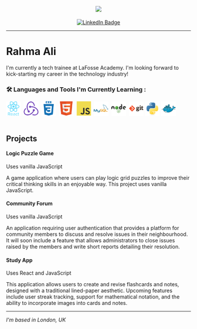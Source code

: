 <div id="header" align="center">
  <img src="https://media.giphy.com/media/v1.Y2lkPTc5MGI3NjExZ21xYWw1ZHJ4bGs0d25mMzR5N3Y2enJsMjk4dnY4ZWkxMm1xMWpzcCZlcD12MV9pbnRlcm5hbF9naWZfYnlfaWQmY3Q9Zw/RvnTYlyksGLdjNR1KA/giphy.gif" width="100"/>
</div>

<br>

<div id="badges" fontSize="6px" align="center">
  <a href="https://www.linkedin.com/in/rahma-ali8">
    <img src="https://img.shields.io/badge/LinkedIn-blue?style=for-the-badge&logo=linkedin&logoColor=white" alt="LinkedIn Badge"/>
  </a>
</div>

***

# Rahma Ali

I'm currently a tech trainee at LaFosse Academy. I'm looking forward to kick-starting my career in the technology industry!

### :hammer_and_wrench: Languages and Tools I'm Currently Learning :

<div>
  <img src="https://github.com/devicons/devicon/blob/master/icons/react/react-original-wordmark.svg" title="React" alt="React" width="40" height="40"/>&nbsp;
  <img src="https://github.com/devicons/devicon/blob/master/icons/redux/redux-original.svg" title="Redux" alt="Redux " width="40" height="40"/>&nbsp;
  <img src="https://github.com/devicons/devicon/blob/master/icons/css3/css3-plain-wordmark.svg"  title="CSS3" alt="CSS" width="40" height="40"/>&nbsp;
  <img src="https://github.com/devicons/devicon/blob/master/icons/html5/html5-original.svg" title="HTML5" alt="HTML" width="40" height="40"/>&nbsp;
  <img src="https://github.com/devicons/devicon/blob/master/icons/javascript/javascript-original.svg" title="JavaScript" alt="JavaScript" width="40" height="40"/>&nbsp;
  <img src="https://github.com/devicons/devicon/blob/master/icons/mysql/mysql-original-wordmark.svg" title="MySQL"  alt="MySQL" width="40" height="40"/>&nbsp;
  <img src="https://github.com/devicons/devicon/blob/master/icons/nodejs/nodejs-original-wordmark.svg" title="NodeJS" alt="NodeJS" width="40" height="40"/>&nbsp;
  <img src="https://github.com/devicons/devicon/blob/master/icons/git/git-original-wordmark.svg" title="Git" **alt="Git" width="40" height="40"/>
  <img src="https://github.com/devicons/devicon/blob/master/icons/python/python-original.svg" title="Python" **alt="Python" width="40" height="40"/>
  <img src="https://github.com/devicons/devicon/blob/master/icons/docker/docker-original.svg" title="Docker" **alt="Git" width="40" height="40"/>
</div>

<br>

## Projects

#### Logic Puzzle Game
Uses vanilla JavaScript

A game application where users can play logic grid puzzles to improve their critical thinking skills in an enjoyable way. This project uses vanilla JavaScript.

#### Community Forum
Uses vanilla JavaScript

An application requiring user authentication that provides a platform for community members to discuss and resolve issues in their neighbourhood. It will soon include a feature that allows administrators to close issues raised by the members and write short reports detailing their resolution.

#### Study App
Uses React and JavaScript

This application allows users to create and revise flashcards and notes, designed with a traditional lined-paper aesthetic. Upcoming features include user streak tracking, support for mathematical notation, and the ability to incorporate images into cards and notes.

---

_I'm based in London, UK_
